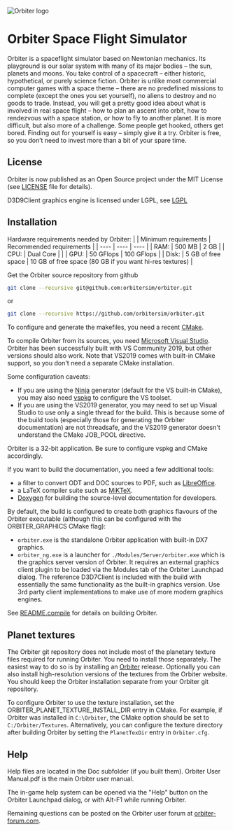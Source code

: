 ![Orbiter logo](./Src/Orbiter/Bitmaps/banner.png)

# Orbiter Space Flight Simulator

Orbiter is a spaceflight simulator based on Newtonian mechanics. Its playground
is our solar system with many of its major bodies – the sun, planets and moons.
You take control of a spacecraft – either historic, hypothetical, or purely
science fiction. Orbiter is unlike most commercial computer games with a space
theme – there are no predefined missions to complete (except the ones you set
yourself), no aliens to destroy and no goods to trade. Instead, you will get a
pretty good idea about what is involved in real space flight – how to plan an
ascent into orbit, how to rendezvous with a space station, or how to fly to
another planet. It is more difficult, but also more of a challenge. Some people
get hooked, others get bored. Finding out for yourself is easy – simply give it
a try. Orbiter is free, so you don’t need to invest more than a bit of your
spare time.

## License

Orbiter is now published as an Open Source project under the MIT License (see
[LICENSE](./LICENSE) file for details).

D3D9Client graphics engine is licensed under LGPL, see [LGPL](./OVP/D3D9Client/LGPL.txt)

## Installation
Hardware requirements needed by Orbiter:
|  | Minimum requirements | Recommended requirements |
| ---- | ---- | ---- |
| RAM: | 500 MB | 2 GB |
| CPU: | Dual Core |  |
| GPU: | 50 GFlops | 100 GFlops |
| Disk: | 5 GB of free space | 10 GB of free space (80 GB if you want hi-res textures) |

Get the Orbiter source repository from github
```bash
git clone --recursive git@github.com:orbitersim/orbiter.git
```
or
```bash
git clone --recursive https://github.com/orbitersim/orbiter.git
```

To configure and generate the makefiles, you need a recent
[CMake](https://cmake.org/download/).

To compile Orbiter from its sources, you need
[Microsoft Visual Studio](https://visualstudio.microsoft.com/downloads/).
Orbiter has been successfully built with VS Community 2019, but other versions should
also work. Note that VS2019 comes with built-in CMake support, so you don't
need a separate CMake installation.

Some configuration caveats:
- If you are using the [Ninja](https://cmake.org/cmake/help/latest/generator/Ninja.html)
generator (default for the VS built-in CMake), you may also need
[vspkg](https://github.com/microsoft/vcpkg) to configure the VS toolset.
- If you are using the VS2019 generator, you may need to set up Visual Studio to use
only a single thread for the build. This is because some of the build tools (especially
those for generating the Orbiter documentation) are not threadsafe, and the VS2019
generator doesn't understand the CMake JOB_POOL directive.

Orbiter is a 32-bit application. Be sure to configure vspkg and CMake accordingly.

If you want to build the documentation, you need a few additional tools:
- a filter to convert ODT and DOC sources to PDF, such as
  [LibreOffice](https://www.libreoffice.org/download/download/).
- a LaTeX compiler suite such as [MiKTeX](https://miktex.org/download).
- [Doxygen](https://www.doxygen.nl/index.html) for building the source-level
  documentation for developers.

By default, the build is configured to create both graphics flavours of the
Orbiter executable (although this can be configured with the ORBITER_GRAPHICS CMake flag):
- ``orbiter.exe`` is the standalone Orbiter application with built-in DX7 graphics.
- ``orbiter_ng.exe`` is a launcher for ``./Modules/Server/orbiter.exe`` which is the
graphics server version of Orbiter. It requires an external graphics client
plugin to be loaded via the Modules tab of the Orbiter Launchpad dialog.
The reference D3D7Client is included with the build with essentially the same
functionality as the built-in graphics version. Use 3rd party client
implementations to make use of more modern graphics engines.

See [README.compile](./README.compile) for details on building Orbiter.

## Planet textures

The Orbiter git repository does not include most of the planetary texture files
required for running Orbiter.
You need to install those separately. The easiest way to do so is by installing
an [Orbiter](https://github.com/orbitersim/orbiter/releases) release. Optionally
you can also install high-resolution versions of the textures from the Orbiter website.
You should keep the Orbiter installation separate from your Orbiter git
repository.

To configure Orbiter to use the texture installation, set the
ORBITER_PLANET_TEXTURE_INSTALL_DIR entry in CMake. For example, if Orbiter
was installed in `C:\Orbiter`, the CMake option should be set to
`C:/Orbiter/Textures`.
Alternatively, you can configure the texture directory after building Orbiter
by setting the `PlanetTexDir` entry in `Orbiter.cfg`.

## Help

Help files are located in the Doc subfolder (if you built them).
Orbiter User Manual.pdf is the main Orbiter user manual.

The in-game help system can be opened via the "Help" button on
the Orbiter Launchpad dialog, or with Alt-F1 while running
Orbiter.

Remaining questions can be posted on the Orbiter user forum at
[orbiter-forum.com](https://www.orbiter-forum.com).
